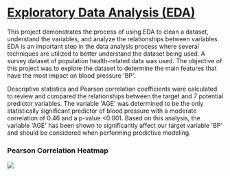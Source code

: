 # [Exploratory Data Analysis (EDA)](https://github.com/dandersonghub/Exploratory-Data-Analysis/blob/main/EDA.ipynb)
This project demonstrates the process of using EDA to clean a dataset, understand the variables, and analyze the relationships between variables. EDA is an important step in the data analysis process where several techniques are utilized to better understand the dataset being used. A survey dataset of population health-related data was used. The objective of this project was to explore the dataset to determine the main features that have the most impact on blood pressure 'BP'.

Descriptive statistics and Pearson correlation coefficients were calculated to review and compared the relationships between the target and 7 potential predictor variables. The variable 'AGE' was determined to be the only statistically significant predictor of blood pressure with a moderate correlation of 0.46 and a p-value <0.001. Based on this analysis, the variable 'AGE' has been shown to significantly affect our target variable 'BP' and should be considered when performing predictive modeling.

### Pearson Correlation Heatmap
![](https://github.com/dandersonghub/Exploratory-Data-Analysis/blob/main/Heatmap.png)
